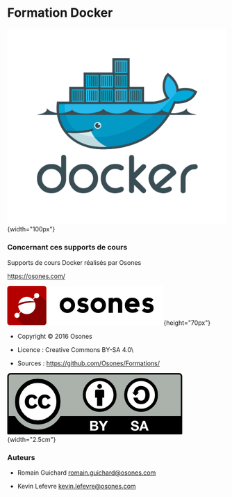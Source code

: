 # Formation Docker

![](images/docker.png){width="100px"}

### Concernant ces supports de cours

Supports de cours Docker réalisés par Osones

<https://osones.com/>

![](images/logo-osones-new.png){height="70px"}

- Copyright © 2016 Osones

- Licence : Creative Commons BY-SA 4.0\

- Sources : <https://github.com/Osones/Formations/>

![<https://creativecommons.org/licenses/by-sa/4.0/deed.fr>](images/licence.png){width="2.5cm"}

### Auteurs

- Romain Guichard <romain.guichard@osones.com>

- Kevin Lefevre <kevin.lefevre@osones.com>

